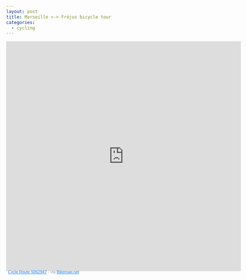 ```yaml
---
layout: post
title: Marseille <-> Fréjus bicycle tour
categories:
  - cycling
---
```


<iframe src="https://www.bikemap.net/en/r/5062947/widget/?width=640&amp;height=480&amp;extended=1&amp;unit=metric" width="640" height="628" border="0" frameborder="0" marginheight="0" marginwidth="0" scrolling="no"> </iframe> <div style="margin: -4px 0 0 5px; height: 16px; color: #889EAC; font-family: sans-serif; font-size: 11px;"> <a href="https://www.bikemap.net/en/r/5062947/" style="color:#1381fa; text-decoration:underline;" target="_blank" rel="noopener">Cycle Route 5062947</a> - via <a href="https://www.bikemap.net" style="color:#1381fa; text-decoration:underline;" target="_blank">Bikemap.net</a> </div>

